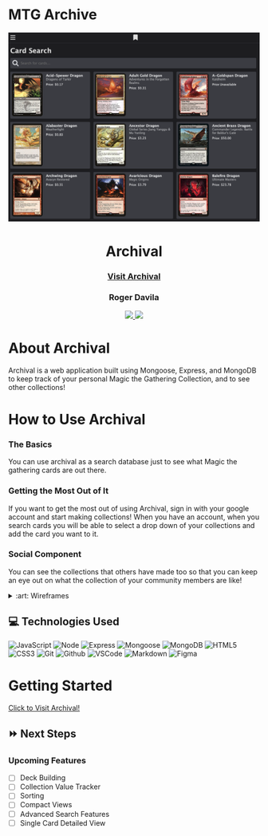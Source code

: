 # MTG Archive


<div align="center">
    <img src="./public/images/archival.png">
    <h1>Archival</h1>
    <h3><a href="https://archival-mtg.herokuapp.com/" target="_blank">Visit Archival</a></h3>
    <h3>Roger Davila</h3>
        <a href="https://www.linkedin.com/in/roger-davila/" target="_blank">
      <img src="https://img.shields.io/badge/-linkedin.com/in/rogerdavila-blue?style=flat&``logo=Linkedin&logoColor=white">
    </a> 
    <a href="rogerddavila@gmail.com" target="_blank">
      <img src="https://img.shields.io/badge/-rogerddavila@gmail.com-c14438?style=flat&logo=Gmail&``logoColor=white">
    </a>
</div>

# About Archival
Archival is a web application built using Mongoose, Express, and MongoDB to keep track of your personal Magic the Gathering Collection, and to see other collections! 

# How to Use Archival

### The Basics
You can use archival as a search database just to see what Magic the gathering cards are out there.

### Getting the Most Out of It
If you want to get the most out of using Archival, sign in with your google account and start making collections! When you have an account, when you search cards you will be able to select a drop down of your collections and add the card you want to it.

### Social Component
You can see the collections that others have made too so that you can keep an eye out on what the collection of your community members are like!

<details>
<summary> :art: Wireframes</summary>

I used figma to quickly sketch up some basic views and wireframes to get a feel of what the application will be like. I went with a mobile first approach to make sure that the experience is enjoyable on smaller screens.

| Login Page | Collection Page | Search Page | My Collections | All Collections |
|------------ | ------------| ------------| ------------| ------------|
| <p align="center">Landing Page - iPhone 13 Pro Reference</p> | <p align="center">Landing Page - iPhone 13 Pro Reference</p> | <p align="center">Landing Page - iPhone 13 Pro Reference</p> | <p align="center">Landing Page - iPhone 13 Pro Reference</p> | <p align="center">Landing Page - iPhone 13 Pro Reference</p> |
| <img src="./public/images/13_Pro_1.png" height="500px">  | <img src="./public/images/13_Pro_2.png" height="500px"> | <img src="./public/images/13_Pro_3.png" height="500px"> | <img src="./public/images/13_Pro_4.png" height="500px"> | <img src="./public/images/13_Pro_5.png" height="500px"> 
</details>

## :computer: Technologies Used
![JavaScript](https://img.shields.io/badge/-JavaScript-333?style=flat&logo=javascript)
![Node](https://img.shields.io/badge/-NodeJS-333?style=flat&logo=nodejs)
![Express](https://img.shields.io/badge/-Express-333?style=flat&logo=express) 
![Mongoose](https://img.shields.io/badge/-Mongoose-333?style=flat&logo=mongoose) 
![MongoDB](https://img.shields.io/badge/-MongoDB-333?style=flat&logo=mongodb) 
![HTML5](https://img.shields.io/badge/-HTML5-333?style=flat&logo=html5)
![CSS3](https://img.shields.io/badge/-CSS-333?style=flat&logo=css3)
![Git](https://img.shields.io/badge/-Git-333?style=flat&logo=git)
![Github](https://img.shields.io/badge/-GitHub-333?style=flat&logo=github)
![VSCode](https://img.shields.io/badge/-VS_Code-333?style=flat&logo=visualstudio)
![Markdown](https://img.shields.io/badge/-Markdown-333?style=flat&logo=markdown)
![Figma](https://img.shields.io/badge/Figma-333?style=flat&logo=figma)

# Getting Started

[Click to Visit Archival!](https://archival-mtg.herokuapp.com/)

## :fast_forward: Next Steps 
### Upcoming Features
- [ ] Deck Building
- [ ] Collection Value Tracker
- [ ] Sorting
- [ ] Compact Views
- [ ] Advanced Search Features
- [ ] Single Card Detailed View